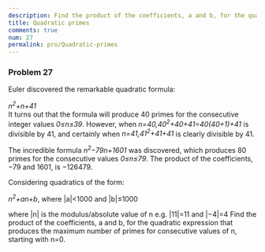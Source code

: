 ```yaml
---
description: Find the product of the coefficients, a and b, for the quadratic expression that produces the maximum number of primes for consecutive values of n, starting with n=0.
title: Quadratic primes
comments: true
num: 27
permalink: pro/Quadratic-primes
---
```

<div class='problem'>
<h3>Problem 27</h3>
<p>
Euler discovered the remarkable quadratic formula:
   
<var>n<sup>2</sup>+n+41</var>   
It turns out that the formula will produce 40 primes for the consecutive integer values <var>0≤n≤39</var>. However, when <var>n=40,40<sup>2</sup>+40+41=40(40+1)+41</var> is divisible by 41, and certainly when <var>n=41,41<sup>2</sup>+41+41</var> is clearly divisible by 41.

The incredible formula <var>n<sup>2</sup>−79n+1601</var> was discovered, which produces 80 primes for the consecutive values <var>0≤n≤79</var>. The product of the coefficients, −79 and 1601, is −126479.

Considering quadratics of the form:

<var>n<sup>2</sup>+an+b</var>, where |a|<1000 and |b|≤1000

where |n| is the modulus/absolute value of n
e.g. |11|=11 and |−4|=4
Find the product of the coefficients, a and b, for the quadratic expression that produces the maximum number of primes for consecutive values of n, starting with n=0.
</p></div>
